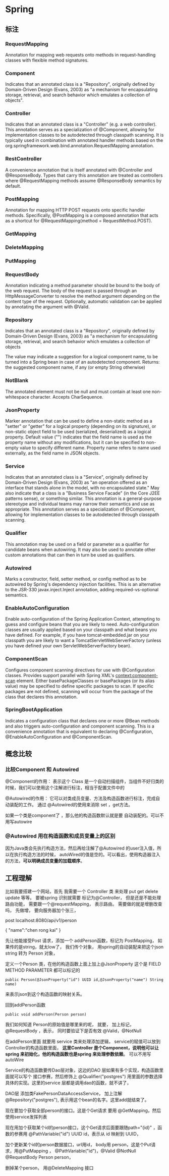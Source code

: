 # Spring

## 标注

### RequestMapping

Annotation for mapping web requests onto methods in request-handling classes with flexible method signatures.



### Component

Indicates that an annotated class is a "Repository", originally defined by Domain-Driven Design (Evans, 2003) as "a mechanism for encapsulating storage, retrieval, and search behavior which emulates a collection of objects".



### Controller

Indicates that an annotated class is a "Controller" (e.g. a web controller).
This annotation serves as a specialization of @Component, allowing for implementation classes to be autodetected through classpath scanning. It is typically used in combination with annotated handler methods based on the org.springframework.web.bind.annotation.RequestMapping annotation.

### RestController

A convenience annotation that is itself annotated with @Controller and @ResponseBody.
Types that carry this annotation are treated as controllers where @RequestMapping methods assume @ResponseBody semantics by default.



### PostMapping

Annotation for mapping HTTP POST requests onto specific handler methods.
Specifically, @PostMapping is a composed annotation that acts as a shortcut for @RequestMapping(method = RequestMethod.POST).



### GetMapping

### DeleteMapping

### PutMapping



### RequestBody

Annotation indicating a method parameter should be bound to the body of the web request. The body of the request is passed through an HttpMessageConverter to resolve the method argument depending on the content type of the request. Optionally, automatic validation can be applied by annotating the argument with @Valid.

### Repository

Indicates that an annotated class is a "Repository", originally defined by Domain-Driven Design (Evans, 2003) as "a mechanism for encapsulating storage, retrieval, and search behavior which emulates a collection of objects

The value may indicate a suggestion for a logical component name, to be turned into a Spring bean in case of an autodetected component.
Returns:
the suggested component name, if any (or empty String otherwise)



### NotBlank

The annotated element must not be null and must contain at least one non-whitespace character. Accepts CharSequence.



### JsonProperty

Marker annotation that can be used to define a non-static method as a "setter" or "getter" for a logical property (depending on its signature), or non-static object field to be used (serialized, deserialized) as a logical property.
Default value ("") indicates that the field name is used as the property name without any modifications, but it can be specified to non-empty value to specify different name. Property name refers to name used externally, as the field name in JSON objects.



### Service

Indicates that an annotated class is a "Service", originally defined by Domain-Driven Design (Evans, 2003) as "an operation offered as an interface that stands alone in the model, with no encapsulated state."
May also indicate that a class is a "Business Service Facade" (in the Core J2EE patterns sense), or something similar. This annotation is a general-purpose stereotype and individual teams may narrow their semantics and use as appropriate.
This annotation serves as a specialization of @Component, allowing for implementation classes to be autodetected through classpath scanning.



### Qualifier

This annotation may be used on a field or parameter as a qualifier for candidate beans when autowiring. It may also be used to annotate other custom annotations that can then in turn be used as qualifiers.



### Autowired

Marks a constructor, field, setter method, or config method as to be autowired by Spring's dependency injection facilities. This is an alternative to the JSR-330 javax.inject.Inject annotation, adding required-vs-optional semantics.

### EnableAutoConfiguration

Enable auto-configuration of the Spring Application Context, attempting to guess and configure beans that you are likely to need. Auto-configuration classes are usually applied based on your classpath and what beans you have defined. For example, if you have tomcat-embedded.jar on your classpath you are likely to want a TomcatServletWebServerFactory (unless you have defined your own ServletWebServerFactory bean).



### ComponentScan

Configures component scanning directives for use with @Configuration classes. Provides support parallel with Spring XML's <context:component-scan> element.
Either basePackageClasses or basePackages (or its alias value) may be specified to define specific packages to scan. If specific packages are not defined, scanning will occur from the package of the class that declares this annotation.



### SpringBootApplication

Indicates a configuration class that declares one or more @Bean methods and also triggers auto-configuration and component scanning. This is a convenience annotation that is equivalent to declaring @Configuration, @EnableAutoConfiguration and @ComponentScan.



## 概念比较

### 比较Component 和 Autowired

@Component的作用：
表示这个 Class 是一个自动扫描组件，当组件不好归类的时候，我们可以使用这个注解进行标注，相当于配置文件中的<bean id="" class=""/>

@Autowired的作用：
它可以对类成员变量、方法及构造函数进行标注，完成自动装配的工作。 通过 @Autowired的使用来消除 set ，get方法。

如果一个类是component了 ，那么他的构造函数默认就是要 自动装配的。可以不用写autowire

### @Autowired 用在构造函数和成员变量上的区别

因为Java类会先执行构造方法，然后再给注解了@Autowired 的user注入值，所以在执行构造方法的时候， autoWired的值是空的。可以看出，使用构造器注入的方法，**可以明确成员变量的加载顺序**。

## 工程理解

比如我要搭建一个网站，首先 我需要一个  Controller 类 来处理 put get delete update 等等。 要被spring 识别就需要 标记为@Controller， 但是还是不能处理路由功能，  需要跟一个@requestMapping， 表示路由。 需要做的就是增删改查吗， 先做增， 要向服务器加个张三，

post  localhost:8080/api/v1/person  

 {
	"name":"chen rong kai"
}

先让他能接受Post 请求，添加一个 addPerson函数，标记为 PostMapping， 如果传的是string，就太low了， 我们传个对象， 用spring的自动装配来把这个json string 转为 Person 对象，

定义一个Person 类，在他的构造函数上面上加上@JsonProperty 这个是 FIELD  METHOD  PARAMETER 都可以标记的

```
public Person(@JsonProperty("id") UUID id,@JsonProperty("name") String name)
```

来表示json到这个构造函数的映射关系。

回到addPerson函数

```
public void addPerson(Person person)
```

我们如何知道 Person的原始值是哪里来的呢， 就要， 加上标记，@RequestBody ，表示， 同时要验证下是否有效 @Valid，@NotNull

在addPerson里面 就要用 service 类来处理添加逻辑， service的赋值可以放到 Controller的构造函数里面， **这里Controller 是个Component，说明他可以让spring 来初始化，他的构造函数也是spring 来处理参数依赖**。 可以不用写autoWire

Service的构造函数要传Dao层对象，这边的DAO 层如果有多个实现，构造函数里面就可以写个 接口参赛，然后修饰上 @Qualifier("postgres") 用里面的参数选择具体的实现。这里的service 层都是调用dao的函数，就不讲了，

DAO层 添加类FakePersonDataAccessService， 加上注解 @Repository("postgres"), 表示用这个bean的名字。这里add就结束了。



现在要加个获取全部person的接口。这是个Get请求 要用 @GetMapping，然后使用service发挥列表

现在用加个获取某个id的person接口，这个Get请求后面要跟随path="{id}" ，函数的参赛用  @PathVariable("id") UUID id，表示从 id 映射到 UUID，

加个更新某个id的person数据接口，url用id， body用 person，这是个Put请求，用@PutMapping ， @PathVariable("id")，@Valid @NotNull @RequestBody Person person，

删掉某个person， 用@DeleteMapping 接口

